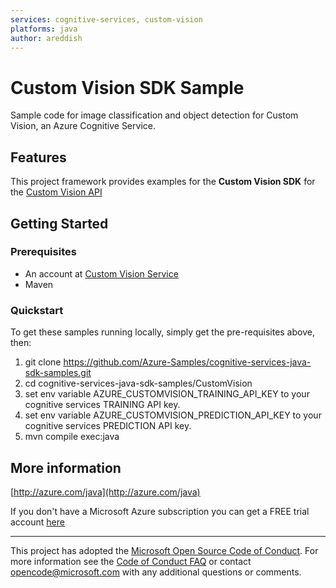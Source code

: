 ```yaml
---
services: cognitive-services, custom-vision
platforms: java
author: areddish
---
```


# Custom Vision SDK Sample ##

Sample code for image classification and object detection for Custom Vision, an Azure Cognitive Service.

## Features

This project framework provides examples for the **Custom Vision SDK** for the [Custom Vision API](https://azure.microsoft.com/en-us/services/cognitive-services/custom-vision-service/)

## Getting Started

### Prerequisites

- An account at [Custom Vision Service](https://www.customvision.ai)
- Maven

### Quickstart

To get these samples running locally, simply get the pre-requisites above, then:

1. git clone https://github.com/Azure-Samples/cognitive-services-java-sdk-samples.git
2. cd cognitive-services-java-sdk-samples/CustomVision
3. set env variable AZURE_CUSTOMVISION_TRAINING_API_KEY to your cognitive services TRAINING API key.
3. set env variable AZURE_CUSTOMVISION_PREDICTION_API_KEY to your cognitive services PREDICTION API key.
4. mvn compile exec:java

## More information ##

[http://azure.com/java](http://azure.com/java)

If you don't have a Microsoft Azure subscription you can get a FREE trial account [here](http://go.microsoft.com/fwlink/?LinkId=330212)

---

This project has adopted the [Microsoft Open Source Code of Conduct](https://opensource.microsoft.com/codeofconduct/). For more information see the [Code of Conduct FAQ](https://opensource.microsoft.com/codeofconduct/faq/) or contact [opencode@microsoft.com](mailto:opencode@microsoft.com) with any additional questions or comments.